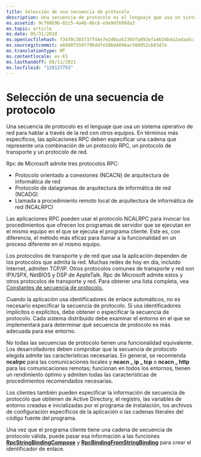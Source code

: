 ```yaml
---
title: Selección de una secuencia de protocolo
description: Una secuencia de protocolo es el lenguaje que usa un sistema operativo de red para hablar a través de la red con otros equipos.
ms.assetid: 9c788b9b-82c5-4a4b-86c6-e9a9df699da3
ms.topic: article
ms.date: 05/31/2018
ms.openlocfilehash: f3470c303737f44e7e2d0aa52393fa893efa4634b4a2a4aa5c1bba47a832ae6b
ms.sourcegitcommit: e6600f550f79bddfe58bd4696ac50dd52cb03d7e
ms.translationtype: MT
ms.contentlocale: es-ES
ms.lasthandoff: 08/11/2021
ms.locfileid: "120127755"
---
```

# <a name="selecting-a-protocol-sequence"></a>Selección de una secuencia de protocolo

Una secuencia de protocolo es el lenguaje que usa un sistema operativo de red para hablar a través de la red con otros equipos. En términos más específicos, las aplicaciones RPC deben especificar una cadena que represente una combinación de un protocolo RPC, un protocolo de transporte y un protocolo de red.

Rpc de Microsoft admite tres protocolos RPC:

-   Protocolo orientado a conexiones (NCACN) de arquitectura de informática de red
-   Protocolo de datagramas de arquitectura de informática de red (NCADG)
-   Llamada a procedimiento remoto local de arquitectura de informática de red (NCALRPC)

Las aplicaciones RPC pueden usar el protocolo NCALRPC para invocar los procedimientos que ofrecen los programas de servidor que se ejecutan en el mismo equipo en el que se ejecuta el programa cliente. Este es, con diferencia, el método más eficaz para llamar a la funcionalidad en un proceso diferente en el mismo equipo.

Los protocolos de transporte y de red que usa la aplicación dependen de los protocolos que admita la red. Muchas redes de hoy en día, incluido Internet, admiten TCP/IP. Otros protocolos comunes de transporte y red son IPX/SPX, NetBIOS y DSP de AppleTalk. Rpc de Microsoft admite estos y otros protocolos de transporte y red. Para obtener una lista completa, vea [Constantes de secuencia de protocolo.](protocol-sequence-constants.md)

Cuando la aplicación usa identificadores de enlace automáticos, no es necesario especificar la secuencia de protocolo. Si usa identificadores implícitos o explícitos, debe obtener o especificar la secuencia de protocolo. Cada sistema distribuido debe examinar el entorno en el que se implementará para determinar qué secuencia de protocolo es más adecuada para ese entorno.

No todas las secuencias de protocolo tienen una funcionalidad equivalente. Los desarrolladores deben comprobar que la secuencia de protocolo elegida admite las características necesarias. En general, se recomienda **ncalrpc** para las comunicaciones locales y **ncacn \_ ip \_ tcp** o **ncacn \_ http** para las comunicaciones remotas; funcionan en todos los entornos, tienen un rendimiento óptimo y admiten todas las características de procedimientos recomendados necesarias.

Los clientes también pueden especificar la información de secuencia de protocolo que obtienen de Active Directory, el registro, las variables de entorno creadas e inicializadas por el programa de instalación, los archivos de configuración específicos de la aplicación o las cadenas literales del código fuente del programa.

Una vez que el programa cliente tiene una cadena de secuencia de protocolo válida, puede pasar esa información a las funciones [**RpcStringBindingCompose**](/windows/desktop/api/Rpcdce/nf-rpcdce-rpcstringbindingcompose) y [**RpcBindingFromStringBinding**](/windows/desktop/api/Rpcdce/nf-rpcdce-rpcbindingfromstringbinding) para crear el identificador de enlace.

 

 




